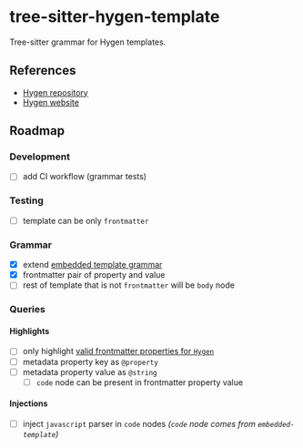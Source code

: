 # tree-sitter-hygen-template

Tree-sitter grammar for Hygen templates.

## References

- [Hygen repository](https://github.com/jondot/hygen)
- [Hygen website](https://www.hygen.io/)

## Roadmap

### Development

<!-- TODO: read -->
<!-- - https://tree-sitter.github.io/tree-sitter/creating-parsers -->
<!-- - https://gist.github.com/Aerijo/df27228d70c633e088b0591b8857eeef -->

<!-- TODO: implement Test-Driven Development -->
<!-- - continue with frontmatter https://www.hygen.io/docs/templates#frontmatter -->

<!-- NOTE: shoud I install eslint-config-treesitter? -->

- [ ] add CI workflow (grammar tests)

### Testing

- [ ] template can be only `frontmatter`

### Grammar

<!-- TODO: see extending example https://gitlab.com/WhyNotHugo/tree-sitter-jsonc/-/blob/main/grammar.js?ref_type=heads -->

- [x] extend [embedded template grammar](https://github.com/tree-sitter/tree-sitter-embedded-template)
- [x] frontmatter pair of property and value
- [ ] rest of template that is not `frontmatter` will be `body` node

### Queries

#### Highlights

- [ ] only highlight [valid frontmatter properties for `Hygen`](https://www.hygen.io/docs/templates/#all-frontmatter-properties)
- [ ] metadata property key as `@property`
- [ ] metadata property value as `@string`
  - [ ] `code` node can be present in frontmatter property value

#### Injections

- [ ] inject `javascript` parser in `code` nodes _(`code` node comes from `embedded-template`)_
